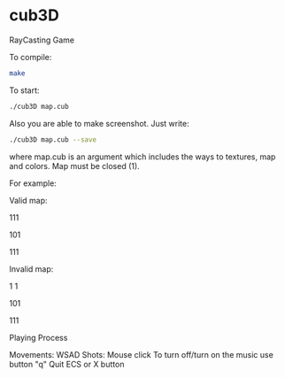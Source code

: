 # cub3D
RayCasting Game

To compile:
```sh
make
```

To start:
```sh
./cub3D map.cub
```

Also you are able to make screenshot. Just write:
```sh
./cub3D map.cub --save
```

where map.cub is an argument which includes the ways to textures, map and colors.
Map must be closed (1).

For example:

Valid map:

111 

101

111 

Invalid map:

1 1

101

111


Playing Process

Movements:
WSAD
Shots:
Mouse click
To turn off/turn on the music use button "q"
Quit ECS or X button
